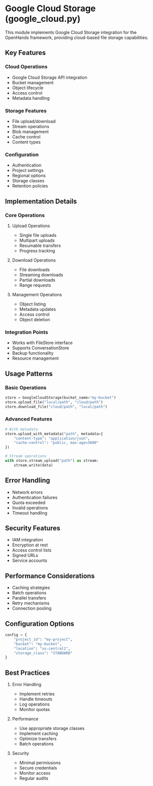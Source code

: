 # Google Cloud Storage (google_cloud.py)

This module implements Google Cloud Storage integration for the OpenHands framework, providing cloud-based file storage capabilities.

## Key Features

### Cloud Operations
- Google Cloud Storage API integration
- Bucket management
- Object lifecycle
- Access control
- Metadata handling

### Storage Features
- File upload/download
- Stream operations
- Blob management
- Cache control
- Content types

### Configuration
- Authentication
- Project settings
- Regional options
- Storage classes
- Retention policies

## Implementation Details

### Core Operations
1. Upload Operations
   - Single file uploads
   - Multipart uploads
   - Resumable transfers
   - Progress tracking

2. Download Operations
   - File downloads
   - Streaming downloads
   - Partial downloads
   - Range requests

3. Management Operations
   - Object listing
   - Metadata updates
   - Access control
   - Object deletion

### Integration Points
- Works with FileStore interface
- Supports ConversationStore
- Backup functionality
- Resource management

## Usage Patterns

### Basic Operations
```python
store = GoogleCloudStorage(bucket_name="my-bucket")
store.upload_file("local/path", "cloud/path")
store.download_file("cloud/path", "local/path")
```

### Advanced Features
```python
# With metadata
store.upload_with_metadata("path", metadata={
    "content-type": "application/json",
    "cache-control": "public, max-age=3600"
})

# Stream operations
with store.stream_upload("path") as stream:
    stream.write(data)
```

## Error Handling
- Network errors
- Authentication failures
- Quota exceeded
- Invalid operations
- Timeout handling

## Security Features
- IAM integration
- Encryption at rest
- Access control lists
- Signed URLs
- Service accounts

## Performance Considerations
- Caching strategies
- Batch operations
- Parallel transfers
- Retry mechanisms
- Connection pooling

## Configuration Options
```python
config = {
    "project_id": "my-project",
    "bucket": "my-bucket",
    "location": "us-central1",
    "storage_class": "STANDARD"
}
```

## Best Practices
1. Error Handling
   - Implement retries
   - Handle timeouts
   - Log operations
   - Monitor quotas

2. Performance
   - Use appropriate storage classes
   - Implement caching
   - Optimize transfers
   - Batch operations

3. Security
   - Minimal permissions
   - Secure credentials
   - Monitor access
   - Regular audits